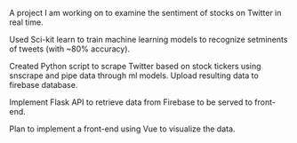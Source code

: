 A project I am working on to examine the sentiment of stocks on Twitter in real time.

Used Sci-kit learn to train machine learning models to recognize setminents of tweets (with ~80% accuracy).

Created Python script to scrape Twitter based on stock tickers using snscrape and pipe data through ml models. Upload resulting data to firebase database.

Implement Flask API to retrieve data from Firebase to be served to front-end.

Plan to implement a front-end using Vue to visualize the data.
